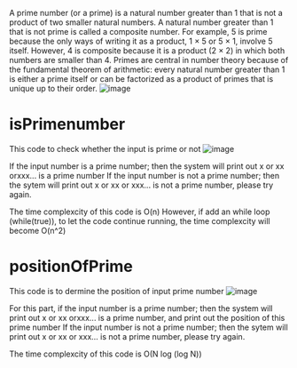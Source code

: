 A prime number (or a prime) is a natural number greater than 1 that is not a product of two smaller natural numbers. A natural number greater than 1 that is not prime is called a composite number. For example, 5 is prime because the only ways of writing it as a product, 1 × 5 or 5 × 1, involve 5 itself. However, 4 is composite because it is a product (2 × 2) in which both numbers are smaller than 4. Primes are central in number theory because of the fundamental theorem of arithmetic: every natural number greater than 1 is either a prime itself or can be factorized as a product of primes that is unique up to their order.
![image](https://user-images.githubusercontent.com/81028118/111909307-e3767300-8ab0-11eb-9367-5c68204ed877.png)


# isPrimenumber
This code to check whether the input is prime or not
![image](https://user-images.githubusercontent.com/81028118/111909140-2e43bb00-8ab0-11eb-8561-72afbbc720a6.png)

If the input number is a prime number; then the system will print out x or xx orxxx...  is a prime number
If the input number is not a prime number; then the sytem will print out x or xx or xxx... is not a prime number, please try again.

The time complexcity of this code is O(n)
However, if add an while loop (while(true)), to let the code continue running, the time complexcity will become O(n^2)

# positionOfPrime
This code is to dermine the position of input prime number 
![image](https://user-images.githubusercontent.com/81028118/111909212-7c58be80-8ab0-11eb-8b1d-feabe5b3a85a.png)

For this part, if the input number is a prime number; then the system will print out x or xx orxxx...  is a prime number, and print out the position of this prime number
If the input number is not a prime number; then the sytem will print out x or xx or xxx... is not a prime number, please try again.

The time complexcity of this code is O(N log (log N))




